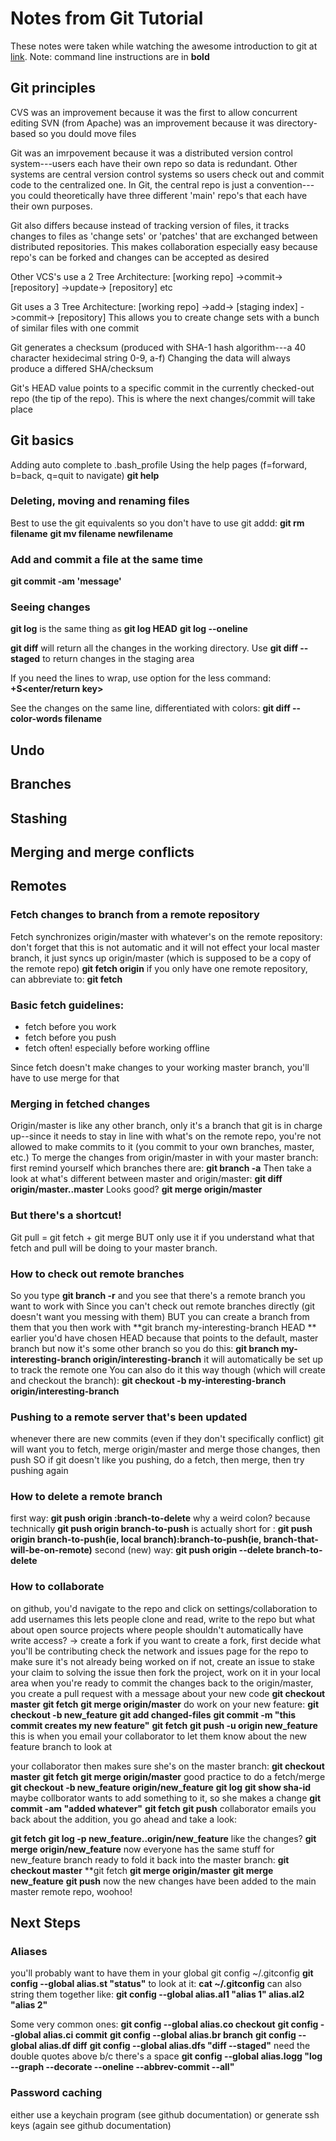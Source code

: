 Notes from Git Tutorial
=======================

These notes were taken while watching the awesome introduction to git at [link](https://www.youtube.com/playlist?list=PLOJrc9IhPiwUxmNXE4371hmdouVKIeoLV).
Note: command line instructions are in **bold**


Git principles
--------------
CVS was an improvement because it was the first to allow concurrent editing
SVN (from Apache) was an improvement because it was directory-based so you dould move files

Git was an imrpovement because it was a distributed version control system---users each have their own repo so data is redundant. Other systems are central version control systems so users check out and commit code to the centralized one. In Git, the central repo is just a convention---you could theoretically have three different 'main' repo's that each have their own purposes.

Git also differs because instead of tracking version of files, it tracks changes to files as 'change sets' or 'patches' that are exchanged between distributed repositories. This makes collaboration especially easy because repo's can be forked and changes can be accepted as desired

Other VCS's use a 2 Tree Architecture:
[working repo] ->commit-> [repository] ->update-> [repository] etc

Git uses a 3 Tree Architecture:
[working repo] ->add-> [staging index] ->commit-> [repository]
This allows you to create change sets with a bunch of similar files with one commit

Git generates a checksum (produced with SHA-1 hash algorithm---a 40 character hexidecimal string 0-9, a-f)
Changing the data will always produce a differed SHA/checksum

Git's HEAD value points to a specific commit in the currently checked-out repo (the tip of the repo). This is where the next changes/commit will take place

Git basics
----------
Adding auto complete to .bash_profile
Using the help pages (f=forward, b=back, q=quit to navigate)
**git help**

### Deleting, moving and renaming files
Best to use the git equivalents so you don't have to use git addd:
**git rm filename**
**git mv filename newfilename**

### Add and commit a file at the same time
**git commit -am 'message'**

### Seeing changes
**git log**
is the same thing as
**git log HEAD**
**git log --oneline**

**git diff**
will return all the changes in the working directory. Use
**git diff --staged**
to return changes in the staging area

If you need the lines to wrap, use option for the less command:
**+S<enter/return key>**

See the changes on the same line, differentiated with colors:
**git diff --color-words filename**



Undo
----




Branches
--------


Stashing
--------



Merging and merge conflicts
---------------------------



Remotes
-------

### Fetch changes to branch from a remote repository
Fetch synchronizes origin/master with whatever's on the remote repository: don't forget that this is not automatic and it will not effect your local master branch, it just syncs up origin/master (which is supposed to be a copy of the remote repo)
**git fetch origin**
if you only have one remote repository, can abbreviate to:
**git fetch**

### Basic fetch guidelines:
* fetch before you work
* fetch before you push
* fetch often! especially before working offline

Since fetch doesn't make changes to your working master branch, you'll have to use merge for that

### Merging in fetched changes
Origin/master is like any other branch, only it's a branch that git is in charge up--since it needs to stay in line with what's on the remote repo, you're not allowed to make commits to it (you commit to your own branches, master, etc.)
To merge the changes from origin/master in with your master branch:
first remind yourself which branches there are:
**git branch -a**
Then take a look at what's different between master and origin/master:
**git diff origin/master..master**
Looks good?
**git merge origin/master**

### But there's a shortcut!
Git pull = git fetch + git merge
BUT only use it if you understand what that fetch and pull will be doing to your master branch.

### How to check out remote branches
So you type
**git branch -r**
and you see that there's a remote branch you want to work with
Since you can't check out remote branches directly (git doesn't want you messing with them)
BUT you can create a branch from them that you then work with
**git branch my-interesting-branch HEAD **
earlier you'd have chosen HEAD because that points to the default, master branch
but now it's some other branch so you do this:
**git branch my-interesting-branch origin/interesting-branch**
it will automatically be set up to track the remote one
You can also do it this way though (which will create and checkout the branch):
**git checkout -b my-interesting-branch origin/interesting-branch**

### Pushing to a remote server that's been updated
whenever there are new commits (even if they don't specifically conflict) git will want you to fetch, merge origin/master and merge those changes, then push
SO if git doesn't like you pushing, do a fetch, then merge, then try pushing again

### How to delete a remote branch
first way:
**git push origin :branch-to-delete**
why a weird colon? because technically
**git push origin branch-to-push**
is actually short for :
**git push origin branch-to-push(ie, local branch):branch-to-push(ie, branch-that-will-be-on-remote)**
second (new) way:
**git push origin --delete branch-to-delete**

### How to collaborate
on github, you'd navigate to the repo and click on settings/collaboration to add usernames
this lets people clone and read, write to the repo
but what about open source projects where people shouldn't automatically have write access? -> create a fork
if you want to create a fork, first decide what you'll be contributing
check the network and issues page for the repo to make sure it's not already being worked on
if not, create an issue to stake your claim to solving the issue
then fork the project, work on it in your local area
when you're ready to commit the changes back to the origin/master, you create a pull request with a message about your new code
**git checkout master**
**git fetch**
**git merge origin/master**
do work on your new feature:
**git checkout -b new_feature**
**git add changed-files**
**git commit -m "this commit creates my new feature"**
**git fetch**
**git push -u origin new_feature**
this is when you email your collaborator to let them know about the new feature branch to look at

your collaborator then makes sure she's on the master branch:
**git checkout master**
**git fetch**
**git merge origin/master**
good practice to do a fetch/merge
**git checkout -b new_feature origin/new_feature**
**git log**
**git show sha-id**
maybe collborator wants to add something to it, so she makes a change
**git commit -am "added whatever"**
**git fetch**
**git push**
collaborator emails you back about the addition, you go ahead and take a look:

**git fetch**
**git log -p new_feature..origin/new_feature**
like the changes?
**git merge origin/new_feature**
now everyone has the same stuff for new_feature branch
ready to fold it back into the master branch:
**git checkout master**
**git fetch
**git merge origin/master**
**git merge new_feature**
**git push**
now the new changes have been added to the main master remote repo, woohoo!

Next Steps
----------

### Aliases
you'll probably want to have them in your global git config
~/.gitconfig
**git config --global alias.st "status"**
to look at it:
**cat ~/.gitconfig**
can also string them together like:
**git config --global alias.al1 "alias 1" alias.al2 "alias 2"**

Some very common ones:
**git config --global alias.co checkout**
**git config --global alias.ci commit**
**git config --global alias.br branch**
**git config --global alias.df diff**
**git config --global alias.dfs "diff --staged"**
need the double quotes above b/c there's a space
**git config --global alias.logg "log --graph --decorate --oneline --abbrev-commit --all"**

### Password caching
either use a keychain program (see github documentation)
or generate ssh keys (again see github documentation)





